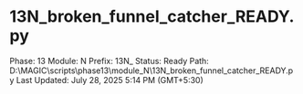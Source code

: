 # 13N_broken_funnel_catcher_READY.py

Phase: 13
Module: N
Prefix: 13N_
Status: Ready
Path: D:\MAGIC\scripts\phase13\module_N\13N_broken_funnel_catcher_READY.py
Last Updated: July 28, 2025 5:14 PM (GMT+5:30)